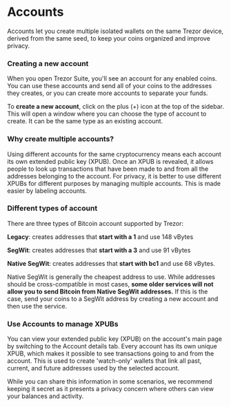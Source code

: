 # Accounts

Accounts let you create multiple isolated wallets on the same Trezor device, derived from the same seed, to keep your coins organized and improve privacy.

### Creating a new account

When you open Trezor Suite, you'll see an account for any enabled coins. You can use these accounts and send all of your coins to the addresses they creates, or you can create more accounts to separate your funds.

To **create a new account**, click on the plus \(+\) icon at the top of the sidebar. This will open a window where you can choose the type of account to create. It can be the same type as an existing account.

### **Why create multiple accounts?**

Using different accounts for the same cryptocurrency means each account its own extended public key \(XPUB\). Once an XPUB is revealed, it allows people to look up transactions that have been made to and from all the addresses belonging to the account. For privacy, it is better to use different XPUBs for different purposes by managing multiple accounts. This is made easier by labeling accounts.

### Different types of account

There are three types of Bitcoin account supported by Trezor:

**Legacy**: creates addresses that **start with a 1** and use 148 vBytes

**SegWit**: creates addresses that **start with a 3** and use 91 vBytes

**Native SegWit**: creates addresses that **start with bc1** and use 68 vBytes.

Native SegWit is generally the cheapest address to use. While addresses should be cross-compatible in most cases, **some older services will not allow you to send Bitcoin from Native SegWit addresses.** If this is the case, send your coins to a SegWit address by creating a new account and then use the service.

### **Use Accounts to manage XPUBs**

You can view your extended public key \(XPUB\) on the account's main page by switching to the Account details tab. Every account has its own unique XPUB, which makes it possible to see transactions going to and from the account. This is used to create 'watch-only' wallets that link all past, current, and future addresses used by the selected account. 

While you can share this information in some scenarios, we recommend keeping it secret as it presents a privacy concern where others can view your balances and activity.

